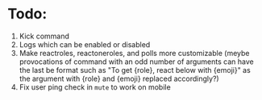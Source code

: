 # Todo:

1. Kick command
2. Logs which can be enabled or disabled
3. Make reactroles, reactoneroles, and polls more customizable (meybe provocations of command with an odd number of arguments can have the last be format such as "To get {role}, react below with {emoji}" as the argument with {role} and {emoji} replaced accordingly?)
4. Fix user ping check in `mute` to work on mobile
